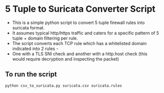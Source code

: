 # 5 Tuple to Suricata Converter Script

- This is a simple python script to convert 5 tuple firewall rules into suricata format. 
- It assumes typical http/https traffic and caters for a specific pattern of 5 tuple + domain filtering per rule. 
- The script converts each TCP rule which has a whitelisted domain indicated into 2 rules - 
- One with a TLS SNI check and another with a http.host check (this would require decryption and inspecting the packet)

## To run the script

```
python csv_to_suricata.py suricata.csv suricata.rules
```
